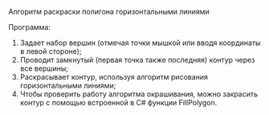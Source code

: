 Алгоритм раскраски полигона горизонтальными линиями

Программа:

1. Задает набор вершин (отмечая точки мышкой или вводя координаты в левой стороне);
2. Проводит замкнутый (первая точка также последняя) контур через все вершины;
3. Раскрасывает контур, используя алгоритм рисования горизонтальными линиями;
4. Чтобы проверить работу алгоритма окрашивания, можно закрасить контур с помощью
  встроенной в C# функции FillPolygon.
